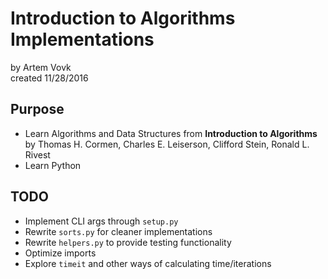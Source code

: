 # Introduction to Algorithms Implementations
by Artem Vovk  
created 11/28/2016

## Purpose

* Learn Algorithms and Data Structures from **Introduction to Algorithms** by Thomas H. Cormen, Charles E. Leiserson, Clifford Stein, Ronald L. Rivest
* Learn Python

## TODO

* Implement CLI args through `setup.py`
* Rewrite `sorts.py` for cleaner implementations
* Rewrite `helpers.py` to provide testing functionality
* Optimize imports
* Explore `timeit` and other ways of calculating time/iterations 
